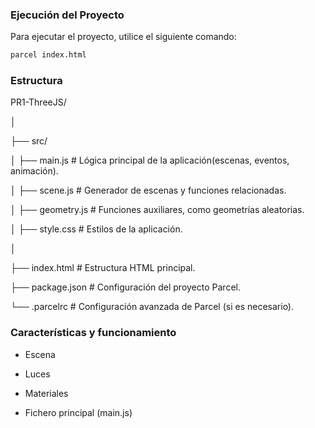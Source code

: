### Ejecución del Proyecto

Para ejecutar el proyecto, utilice el siguiente comando:

```bash
parcel index.html
```


### Estructura

PR1-ThreeJS/

│

├── src/

│ ├── main.js           # Lógica principal de la aplicación(escenas, eventos, animación).

│ ├── scene.js          # Generador de escenas y funciones relacionadas.

│ ├── geometry.js       # Funciones auxiliares, como geometrías aleatorias.

│ ├── style.css         # Estilos de la aplicación.

│

├── index.html            # Estructura HTML principal.

├── package.json          # Configuración del proyecto Parcel.

└── .parcelrc             # Configuración avanzada de Parcel (si es necesario).


### Características y funcionamiento

- Escena

- Luces

- Materiales

- Fichero principal (main.js)
